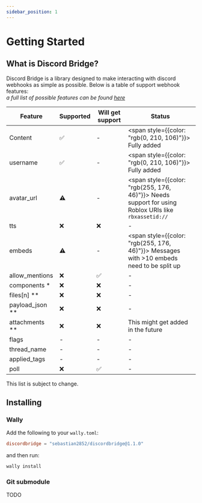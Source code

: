 ```yaml
---
sidebar_position: 1
---
```


# Getting Started

## What is Discord Bridge?

Discord Bridge is a library designed to make interacting with discord webhooks as simple as possible. Below is a table of support webhook features:  
*a full list of possible features can be found [here](https://discord.com/developers/docs/resources/webhook#execute-webhook-jsonform-params)*

| Feature | Supported | Will get support | Status |
|---------|-----------|------------------|--------|
| Content | ✅ | - | <span style={{color: "rgb(0, 210, 106)"}}> Fully added </span> |
| username | ✅ | - | <span style={{color: "rgb(0, 210, 106)"}}> Fully added </span> |
| avatar_url | ⚠️ | - | <span style={{color: "rgb(255, 176, 46)"}}> Needs support for using Roblox URIs like `rbxassetid://` </span> |
| tts | ❌ | ❌ | - |
| embeds | ⚠️ | - | <span style={{color: "rgb(255, 176, 46)"}}> Messages with >10 embeds need to be split up </span> |
| allow_mentions | ❌ | ✅ | - |
| components * | ❌ | ❌ | - |
| files[n] ** | ❌ | ❌ | - |
| payload_json ** | ❌ | ❌ | - |
| attachments ** | ❌ | ❌ | This might get added in the future |
| flags | - | - | - |
| thread_name | - | - | - |
| applied_tags | -| - | - |
| poll | ❌ | ✅ | - |

This list is subject to change.

## Installing
### Wally
Add the following to your `wally.toml`:
```toml
discordbridge = "sebastian2852/discordbridge@1.1.0"
```
and then run:
```bash
wally install
```

### Git submodule
TODO
